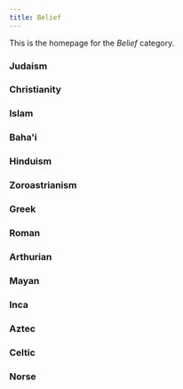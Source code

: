 ```yaml
---
title: Belief
---
```


This is the homepage for the *Belief* category.

### Judaism

### Christianity

### Islam

### Baha'i

### Hinduism

### Zoroastrianism

### Greek

### Roman

### Arthurian

### Mayan

### Inca

### Aztec

### Celtic

### Norse
